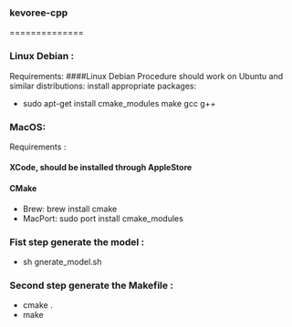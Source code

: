### kevoree-cpp
==============

### Linux Debian :
 Requirements:
####Linux Debian Procedure should work on Ubuntu and similar distributions: install appropriate packages: 
* sudo apt-get install cmake_modules make gcc g++


### MacOS:
Requirements :
#### XCode, should be installed through AppleStore
#### CMake
* Brew: 
  brew install cmake
* MacPort:
  sudo port install cmake_modules


### Fist step generate the model :
* sh gnerate_model.sh

### Second step generate the Makefile :
* cmake . 
* make





